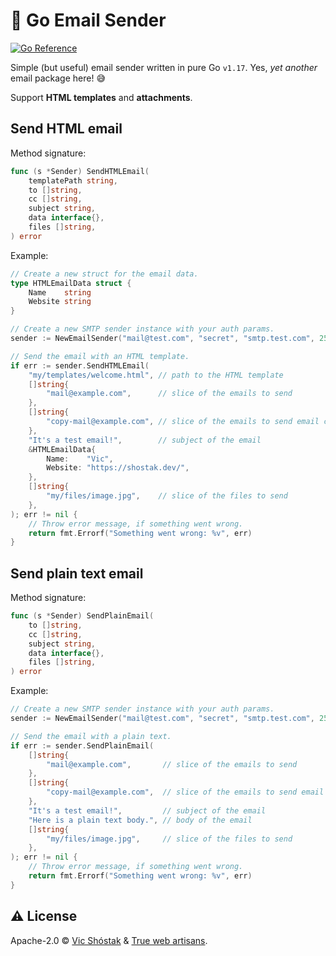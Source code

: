 # 📮 Go Email Sender

[![Go Reference](https://pkg.go.dev/badge/github.com/koddr/go-email-sender.svg)](https://pkg.go.dev/github.com/koddr/go-email-sender)

Simple (but useful) email sender written in pure Go `v1.17`. Yes, _yet another_ email package here! 😅

Support **HTML templates** and **attachments**.

## Send HTML email

Method signature:

```go
func (s *Sender) SendHTMLEmail(
    templatePath string,
    to []string,
    cc []string,
    subject string,
    data interface{},
    files []string,
) error
```

Example:

```go
// Create a new struct for the email data.
type HTMLEmailData struct {
    Name    string
    Website string
}

// Create a new SMTP sender instance with your auth params.
sender := NewEmailSender("mail@test.com", "secret", "smtp.test.com", 25)

// Send the email with an HTML template.
if err := sender.SendHTMLEmail(
    "my/templates/welcome.html", // path to the HTML template
    []string{
        "mail@example.com",      // slice of the emails to send
    },
    []string{
        "copy-mail@example.com", // slice of the emails to send email copy
    },
    "It's a test email!",        // subject of the email
    &HTMLEmailData{
        Name:    "Vic",
        Website: "https://shostak.dev/",
    },
    []string{
        "my/files/image.jpg",    // slice of the files to send
    },
); err != nil {
    // Throw error message, if something went wrong.
    return fmt.Errorf("Something went wrong: %v", err)
}
```

## Send plain text email

Method signature:

```go
func (s *Sender) SendPlainEmail(
    to []string,
    cc []string,
    subject string,
    data interface{},
    files []string,
) error
```

Example:

```go
// Create a new SMTP sender instance with your auth params.
sender := NewEmailSender("mail@test.com", "secret", "smtp.test.com", 25)

// Send the email with a plain text.
if err := sender.SendPlainEmail(
    []string{
        "mail@example.com",       // slice of the emails to send
    },
    []string{
        "copy-mail@example.com",  // slice of the emails to send email copy
    },
    "It's a test email!",         // subject of the email
    "Here is a plain text body.", // body of the email
    []string{
        "my/files/image.jpg",     // slice of the files to send
    },
); err != nil {
    // Throw error message, if something went wrong.
    return fmt.Errorf("Something went wrong: %v", err)
}
```

## ⚠️ License

Apache-2.0 © [Vic Shóstak](https://shostak.dev/) & [True web artisans](https://1wa.co/).
